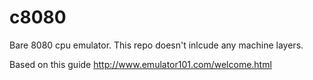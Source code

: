 # c8080
Bare 8080 cpu emulator. This repo doesn't inlcude any machine layers.

Based on this guide http://www.emulator101.com/welcome.html
